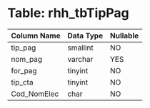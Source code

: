 # Table: rhh_tbTipPag

| Column Name | Data Type | Nullable |
|-------------|-----------|----------|
| tip_pag | smallint | NO |
| nom_pag | varchar | YES |
| for_pag | tinyint | NO |
| tip_cta | tinyint | NO |
| Cod_NomElec | char | NO |
